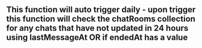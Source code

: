 ## This function will auto trigger daily - upon trigger this function will check the chatRooms collection for any chats that have not updated in 24 hours using lastMessageAt OR if endedAt has a value 